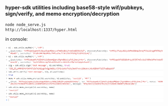 ### hyper-sdk utilities including base58-style wif/pubkeys, sign/verify, and memo encryption/decryption

```
node node_serve.js
http://localhost:1337/hyper.html
```

in console:

<img src="https://github.com/alexpmorris/hyper/blob/main/hyper-utils.png">
